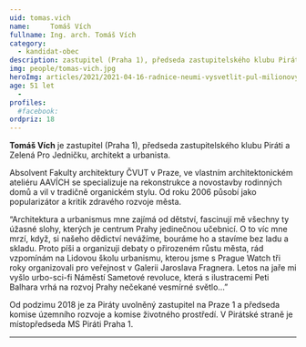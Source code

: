 ```yaml
---
uid: tomas.vich
name:     Tomáš Vích
fullname: Ing. arch. Tomáš Vích  
category:
  - kandidat-obec
description: zastupitel (Praha 1), předseda zastupitelského klubu Piráti a Zelená Pro Jedničku, architekt a urbanista.
img: people/tomas-vich.jpg
heroImg: articles/2021/2021-04-16-radnice-neumi-vysvetlit-pul-milionovy-pro-valentu.jpg
age: 51 let
  -  
profiles:
  #facebook: 
ordpriz: 18
---
```


**Tomáš Vích** je zastupitel (Praha 1), předseda zastupitelského klubu Piráti a Zelená Pro Jedničku, architekt a urbanista.

Absolvent Fakulty architektury ČVUT v Praze, ve vlastním architektonickém ateliéru AAVÍCH se specializuje na rekonstrukce a novostavby rodinných domů a vil v tradičně organickém stylu. Od roku 2006 působí jako popularizátor a kritik zdravého rozvoje města. 

“Architektura a urbanismus mne zajímá od dětství, fascinují mě všechny ty úžasné slohy, kterých je centrum Prahy jedinečnou učebnicí. O to víc mne mrzí, když, si našeho dědictví nevážíme, bouráme ho a stavíme bez ladu a skladu. Proto píši a organizuji debaty o přirozeném růstu města, rád vzpomínám na Lidovou školu urbanismu, kterou jsme s Prague Watch tři roky organizovali pro veřejnost v Galerii Jaroslava Fragnera. Letos na jaře mi vyšlo urbo-sci-fi Náměstí Sametové revoluce, která s ilustracemi Peti Balhara vrhá na rozvoj Prahy nečekané vesmírné světlo…”

Od podzimu 2018 je za Piráty uvolněný zastupitel na Praze 1 a předseda komise územního rozvoje a komise životného prostředí. V Pirátské straně je místopředseda MS Piráti Praha 1. 

---

